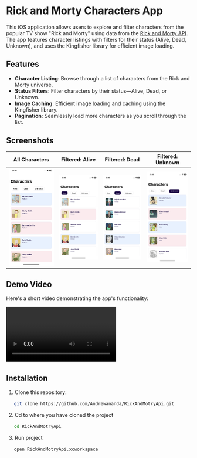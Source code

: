 # Rick and Morty Characters App

This iOS application allows users to explore and filter characters from the popular TV show "Rick and Morty" using data from the [Rick and Morty API](https://rickandmortyapi.com/). The app features character listings with filters for their status (Alive, Dead, Unknown), and uses the Kingfisher library for efficient image loading.

## Features

- **Character Listing**: Browse through a list of characters from the Rick and Morty universe.
- **Status Filters**: Filter characters by their status—Alive, Dead, or Unknown.
- **Image Caching**: Efficient image loading and caching using the Kingfisher library.
- **Pagination**: Seamlessly load more characters as you scroll through the list.

## Screenshots

| All Characters | Filtered: Alive | Filtered: Dead | Filtered: Unknown |
|----------------|-----------------|----------------|-------------------|
| ![All Characters](Screenshot/screenshot_1.PNG) | ![Alive Characters](Screenshot/screenshot_2.PNG) | ![Dead Characters](Screenshot/screenshot_3.PNG) | ![Unknown Status Characters](Screenshot/screenshot_4.PNG) |

## Demo Video

Here's a short video demonstrating the app's functionality:

![App Demo](Screenshot/video.MP4)

## Installation

1. Clone this repository:
```bash
   git clone https://github.com/Andrewananda/RickAndMotryApi.git
```
2. Cd to where you have cloned the project
```bash
   cd RickAndMotryApi
```
3. Run project
```bash 
   open RickAndMotryApi.xcworkspace
```

